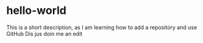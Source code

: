 # hello-world
This is a short description, as I am learning how to add a repository and use GitHub
Dis jus doin me an edit
